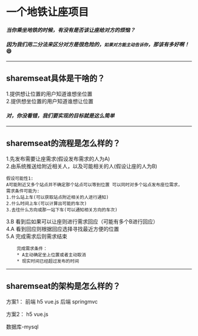 # 一个地铁让座项目
#### *当你乘坐地铁的时候，有没有是否该让座给对方的烦恼？*
#### *因为我们用二分法来区分对方是很危险的，`如果对方能主动告诉你`，那该有多好啊！* :smile:
---
## sharemseat具体是干啥的？
1.提供想让位置的用户知道谁想坐位置    
2.提供想坐位置的用户知道谁想让位置  
#### *对，你没看错，我们要实现的目标就是这么简单*  
---
## sharemseat的流程是怎么样的？
1.先发布需要让座需求(假设发布需求的人为A)<br />
2.由系统推送给附近相关人，以及可能相关的人(假设让座的人为B)<br />
```
假设可能性1:
A可能附近又多个站点并不确定那个站点可以等到位置 可以同时对多个站点发布座位需求，
需求条件可能为:
1.什么站上车(可以获取站点附近相关的人进行通知)
2.什么时间上车(可以计算出可能的车次)
3.去往什么方向或那一站下车(可以通知相关方向的车次)
```
3.B 看到后如果可以让座则进行需求回应（可能有多个B进行回应）<br />
4.A 看到回应则根据回应选择寻找最近方便的位置 <br />
5.A 完成需求后则需求结束 <br />
```
    完成需求条件：
    * A主动确定坐上位置或者主动取消 
    * 现实时间已经超过发布的时间
```
---
## sharemseat的架构是怎么样的？
方案1：
前端 h5 vue.js 
后端 springmvc

方案2：
h5 vue.js 

数据库-mysql
